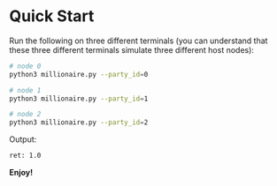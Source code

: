 # Quick Start

Run the following on three different terminals (you can understand that these three different terminals simulate three different host nodes):

```sh
# node 0
python3 millionaire.py --party_id=0
```

```sh
# node 1
python3 millionaire.py --party_id=1
```

```sh
# node 2
python3 millionaire.py --party_id=2
```

Output:

```sh
ret: 1.0
```

**Enjoy!**
